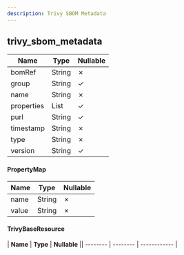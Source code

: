 ```yaml
---
description: Trivy SBOM Metadata
---
```

trivy_sbom_metadata
-------------------

| **Name**   | **Type**          | **Nullable** |
| ---------- | ----------------- | ------------ |
| bomRef     | String            | &cross;      |
| group      | String            | &check;      |
| name       | String            | &cross;      |
| properties | List<PropertyMap> | &check;      |
| purl       | String            | &check;      |
| timestamp  | String            | &cross;      |
| type       | String            | &cross;      |
| version    | String            | &check;      |

#### PropertyMap
| **Name** | **Type** | **Nullable** |
| -------- | -------- | ------------ |
| name     | String   | &cross;      |
| value    | String   | &cross;      |

#### TrivyBaseResource
| **Name** | **Type** | **Nullable** || -------- | -------- | ------------ |

